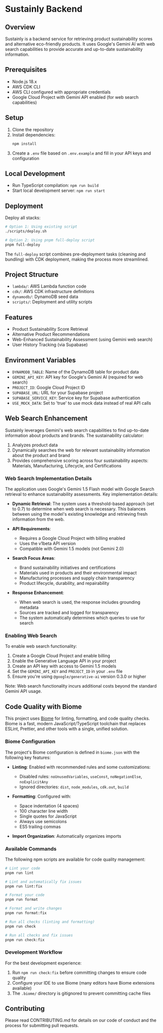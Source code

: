 # Sustainly Backend

## Overview
Sustainly is a backend service for retrieving product sustainability scores and alternative eco-friendly products. It uses Google's Gemini AI with web search capabilities to provide accurate and up-to-date sustainability information.

## Prerequisites
- Node.js 18.x
- AWS CDK CLI
- AWS CLI configured with appropriate credentials
- Google Cloud Project with Gemini API enabled (for web search capabilities)

## Setup
1. Clone the repository
2. Install dependencies:
   ```bash
   npm install
   ```
3. Create a `.env` file based on `.env.example` and fill in your API keys and configuration

## Local Development
- Run TypeScript compilation: `npm run build`
- Start local development server: `npm run start`

## Deployment
Deploy all stacks:
```bash
# Option 1: Using existing script
./scripts/deploy.sh

# Option 2: Using pnpm full-deploy script
pnpm full-deploy
```

The `full-deploy` script combines pre-deployment tasks (cleaning and bundling) with CDK deployment, making the process more streamlined.

## Project Structure
- `lambda/`: AWS Lambda function code
- `cdk/`: AWS CDK infrastructure definitions
- `dynamodb/`: DynamoDB seed data
- `scripts/`: Deployment and utility scripts

## Features
- Product Sustainability Score Retrieval
- Alternative Product Recommendations
- Web-Enhanced Sustainability Assessment (using Gemini web search)
- User History Tracking (via Supabase)

## Environment Variables
- `DYNAMODB_TABLE`: Name of the DynamoDB table for product data
- `GEMINI_API_KEY`: API key for Google's Gemini AI (required for web search)
- `PROJECT_ID`: Google Cloud Project ID
- `SUPABASE_URL`: URL for your Supabase project
- `SUPABASE_SERVICE_KEY`: Service key for Supabase authentication
- `USE_MOCK_DATA`: Set to 'true' to use mock data instead of real API calls

## Web Search Enhancement
Sustainly leverages Gemini's web search capabilities to find up-to-date information about products and brands. The sustainability calculator:

1. Analyzes product data
2. Dynamically searches the web for relevant sustainability information about the product and brand
3. Provides comprehensive scoring across four sustainability aspects: Materials, Manufacturing, Lifecycle, and Certifications

### Web Search Implementation Details

The application uses Google's Gemini 1.5 Flash model with Google Search retrieval to enhance sustainability assessments. Key implementation details:

- **Dynamic Retrieval**: The system uses a threshold-based approach (set to 0.7) to determine when web search is necessary. This balances between using the model's existing knowledge and retrieving fresh information from the web.

- **API Requirements**: 
  - Requires a Google Cloud Project with billing enabled
  - Uses the v1beta API version
  - Compatible with Gemini 1.5 models (not Gemini 2.0)

- **Search Focus Areas**:
  - Brand sustainability initiatives and certifications
  - Materials used in products and their environmental impact
  - Manufacturing processes and supply chain transparency
  - Product lifecycle, durability, and repairability

- **Response Enhancement**:
  - When web search is used, the response includes grounding metadata
  - Sources are tracked and logged for transparency
  - The system automatically determines which queries to use for search

### Enabling Web Search

To enable web search functionality:

1. Create a Google Cloud Project and enable billing
2. Enable the Generative Language API in your project
3. Create an API key with access to Gemini 1.5 models
4. Set the `GEMINI_API_KEY` and `PROJECT_ID` in your `.env` file
5. Ensure you're using `@google/generative-ai` version 0.3.0 or higher

Note: Web search functionality incurs additional costs beyond the standard Gemini API usage.

## Code Quality with Biome

This project uses [Biome](https://biomejs.dev/) for linting, formatting, and code quality checks. Biome is a fast, modern JavaScript/TypeScript toolchain that replaces ESLint, Prettier, and other tools with a single, unified solution.

### Biome Configuration

The project's Biome configuration is defined in `biome.json` with the following key features:

- **Linting**: Enabled with recommended rules and some customizations:
  - Disabled rules: `noUnusedVariables`, `useConst`, `noNegationElse`, `noExplicitAny`
  - Ignored directories: `dist`, `node_modules`, `cdk.out`, `build`

- **Formatting**: Configured with:
  - Space indentation (4 spaces)
  - 100 character line width
  - Single quotes for JavaScript
  - Always use semicolons
  - ES5 trailing commas

- **Import Organization**: Automatically organizes imports

### Available Commands

The following npm scripts are available for code quality management:

```bash
# Lint your code
pnpm run lint

# Lint and automatically fix issues
pnpm run lint:fix

# Format your code
pnpm run format

# Format and write changes
pnpm run format:fix

# Run all checks (linting and formatting)
pnpm run check

# Run all checks and fix issues
pnpm run check:fix
```

### Development Workflow

For the best development experience:

1. Run `npm run check:fix` before committing changes to ensure code quality
2. Configure your IDE to use Biome (many editors have Biome extensions available)
3. The `.biome/` directory is gitignored to prevent committing cache files

## Contributing
Please read CONTRIBUTING.md for details on our code of conduct and the process for submitting pull requests.
